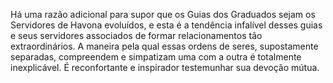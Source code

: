 ﻿Há uma razão adicional para supor que os Guias dos Graduados sejam os Servidores de Havona evoluídos, e esta é a tendência infalível desses guias e seus servidores associados de formar relacionamentos tão extraordinários. A maneira pela qual essas ordens de seres, supostamente separadas,  compreendem e simpatizam uma com a outra é totalmente inexplicável. É reconfortante e inspirador testemunhar sua devoção mútua.